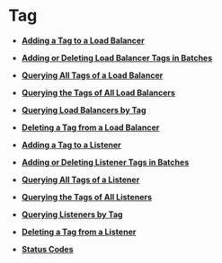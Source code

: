 # Tag<a name="EN-US_TOPIC_0109852825"></a>

-   **[Adding a Tag to a Load Balancer](adding-a-tag-to-a-load-balancer-enhanced.md)**  

-   **[Adding or Deleting Load Balancer Tags in Batches](adding-or-deleting-load-balancer-tags-in-batches--enhanced.md)**  

-   **[Querying All Tags of a Load Balancer](querying-all-tags-of-a-load-balancer-enhanced.md)**  

-   **[Querying the Tags of All Load Balancers](querying-the-tags-of-all-load-balancers-enhanced.md)**  

-   **[Querying Load Balancers by Tag](querying-load-balancers-by-tag-enhanced.md)**  

-   **[Deleting a Tag from a Load Balancer](deleting-a-tag-from-a-load-balancer-enhanced.md)**  

-   **[Adding a Tag to a Listener](adding-a-tag-to-a-listener-enhanced.md)**  

-   **[Adding or Deleting Listener Tags in Batches](adding-or-deleting-listener-tags-in-batches-enhanced.md)**  

-   **[Querying All Tags of a Listener](querying-all-tags-of-a-listener-enhanced.md)**  

-   **[Querying the Tags of All Listeners](querying-the-tags-of-all-listeners-enhanced.md)**  

-   **[Querying Listeners by Tag](querying-listeners-by-tag-enhanced.md)**  

-   **[Deleting a Tag from a Listener](deleting-a-tag-from-a-listener-enhanced.md)**  

-   **[Status Codes](status-codes-enhanced.md)**  


